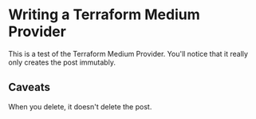 # Writing a Terraform Medium Provider

This is a test of the Terraform Medium Provider. You'll notice
that it really only creates the post immutably.

## Caveats

When you delete, it doesn't delete the post.